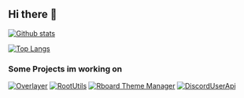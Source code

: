 ## Hi there 👋

[![Github stats](https://github-readme-stats.vercel.app/api?username=dertyp7214&show_icons=true&theme=gotham)](https://github.com/anuraghazra/github-readme-stats) 

[![Top Langs](https://github-readme-stats.vercel.app/api/top-langs/?username=dertyp7214&theme=gotham&langs_count=7)](https://github.com/anuraghazra/github-readme-stats)

### Some Projects im working on

[![Overlayer](https://github-readme-stats.vercel.app/api/pin/?username=dertyp7214&repo=Overlayer&show_owner=true&theme=gotham)](https://github.com/DerTyp7214/Overlayer)
[![RootUtils](https://github-readme-stats.vercel.app/api/pin/?username=dertyp7214&repo=RootUtils&show_owner=true&theme=gotham)](https://github.com/DerTyp7214/RootUtils)
[![Rboard Theme Manager](https://github-readme-stats.vercel.app/api/pin/?username=dertyp7214&repo=Rboard-Theme-Manager&show_owner=true&theme=gotham)](https://github.com/DerTyp7214/Rboard-Theme-Manager)
[![DiscordUserApi](https://github-readme-stats.vercel.app/api/pin/?username=dertyp7214&repo=DiscordUserApi&show_owner=true&theme=gotham)](https://github.com/DerTyp7214/DiscordUserApi)
